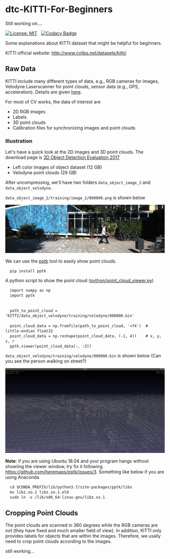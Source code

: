 # dtc-KITTI-For-Beginners

Still working on....

[![License: MIT](https://img.shields.io/badge/License-MIT-yellow.svg)](https://opensource.org/licenses/MIT)
&nbsp;
[![Codacy Badge](https://api.codacy.com/project/badge/Grade/17286ebe340041739ecdf6402377585e)](https://www.codacy.com/app/dtczhl/dtc-KITTI-For-Beginners?utm_source=github.com&amp;utm_medium=referral&amp;utm_content=dtczhl/dtc-KITTI-For-Beginners&amp;utm_campaign=Badge_Grade)

Some explanations about KITTI dataset that might be helpful for beginners.

KITTI official website: <http://www.cvlibs.net/datasets/kitti/>

## Raw Data

KITTI include many different types of data, e.g., RGB cameras for images, Velodyne Laserscanner for point clouds, sensor data (e.g., GPS, acceleration). Details are given [here](http://www.cvlibs.net/datasets/kitti/raw_data.php).

For most of CV works, the data of interest are
*   2D RGB images
*   Labels
*   3D point clouds  
*   Calibration files for synchronizing images and point clouds

### Illustration

Let's have a quick look at the 2D images and 3D point clouds. The download page is [3D Object Detection Evaluation 2017](http://www.cvlibs.net/datasets/kitti/eval_object.php?obj_benchmark=3d)
*   Left color images of object dataset (12 GB)
*   Velodyne point clouds (29 GB)

After uncompressing, we'll have two folders `data_object_image_2` and `data_object_velodyne`.

`data_object_image_2/training/image_2/000000.png` is shown below

<img src="img/image_000000.png" width=700/>

We can use the [pptk](https://heremaps.github.io/pptk/tutorials/viewer/semantic3d.html) tool to easily show point clouds.
```shell
  pip install pptk
```

A python script to show the point cloud ([python/point_cloud_viewer.py](python/point_cloud_viewer.py))
```shell
  import numpy as np
  import pptk


  path_to_point_cloud = 'KITTI/data_object_velodyne/training/velodyne/000000.bin'

  point_cloud_data = np.fromfile(path_to_point_cloud, '<f4')  # little-endian float32
  point_cloud_data = np.reshape(point_cloud_data, (-1, 4))    # x, y, z, r
  pptk.viewer(point_cloud_data[:, :3])
```

`data_object_velodyne/training/velodyne/000000.bin` is shown below (Can you see the person walking on street?)

<img src="img/point_cloud_000000.png" width=700 />

**Note**: if you are using Ubuntu 18.04 and your program hangs without showiing the viewer window, try fix it following <https://github.com/heremaps/pptk/issues/3>. Something like below if you are using Anaconda
```shell
  cd $CONDA_PREFIX/lib/python3.7/site-packages/pptk/libs
  mv libz.so.1 libz.so.1.old
  sudo ln -s /lib/x86_64-linux-gnu/libz.so.1
```

## Cropping Point Clouds

The point clouds are scanned in 360 degrees while the RGB cameras are not (they have fixed and much smaller field of view). In addition, KITTI only provides labels for objects that are within the images. Therefore, we usally need to crop point clouds according to the images.

still working...
